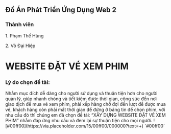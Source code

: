 <h2>Đồ Án Phát Triển Ứng Dụng Web 2</h2> 

<h3>Thành viên</h3> 
<p>1. Phạm Thế Hùng</p>
<p>2. Võ Đại Hiệp</p>

# WEBSITE ĐẶT VÉ XEM PHIM 

<h3>Lý do chọn đề tài: </h3> 
Nhằm mục đích dễ dàng cho người sử dụng và thuận tiện hơn cho người quản lý, giúp nhanh chóng và tiết kiệm được thời gian, công sức đến nơi giao dịch để mua vé xem phim, phải xếp hàng chờ đợi đến lượt để được mua vé, khách hàng còn phải mất thời gian để đứng ở bảng tin để chọn phim, với nhu cầu đó thì chúng em đã chọn đề tài: “XÂY DỰNG WEBSITE ĐẶT VÉ XEM PHIM” nhằm đáp ứng nhu cầu và đem lại sự thuận tiện cho mọi người.
![#00ff00](https://via.placeholder.com/15/00ff00/000000?text=+) `#00ff00`
